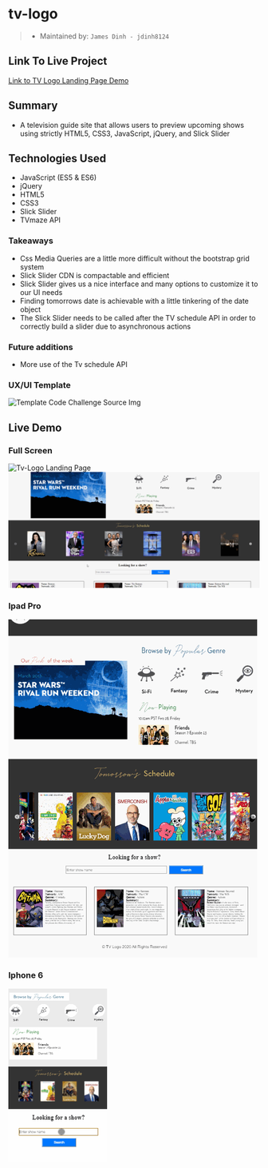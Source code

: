 # tv-logo

> - Maintained by: `James Dinh - jdinh8124`

## Link To Live Project
[Link to TV Logo Landing Page Demo](http://tv-logo-challenge.jamestdinh.com/)

## Summary
- A television guide site that allows users to preview upcoming shows using strictly HTML5, CSS3, JavaScript, jQuery, and Slick Slider

## Technologies Used
- JavaScript (ES5 & ES6)
- jQuery
- HTML5
- CSS3
- Slick Slider
- TVmaze API

### Takeaways
- Css Media Queries are a little more difficult without the bootstrap grid system
- Slick Slider CDN is compactable and efficient
- Slick Slider gives us a nice interface and many options to customize it to our UI needs
- Finding tomorrows date is achievable with a little tinkering of the date object
- The Slick Slider needs to be called after the TV schedule API in order to correctly build a slider due to asynchronous actions

### Future additions
- More use of the Tv schedule API

### UX/UI Template
![Template Code Challenge Source Img](client/images/code-challenge2020.jpg)

## Live Demo

### Full Screen
![Tv-Logo Landing Page](demo.gif)
![Tv-Logo Search Feature](demo-search.gif)


### Ipad Pro
![Tv-Logo Ipad Landing Page](demo-ipad.gif)

### Iphone 6
![Tv-Logo Landing Page](demo-iphone.gif)
